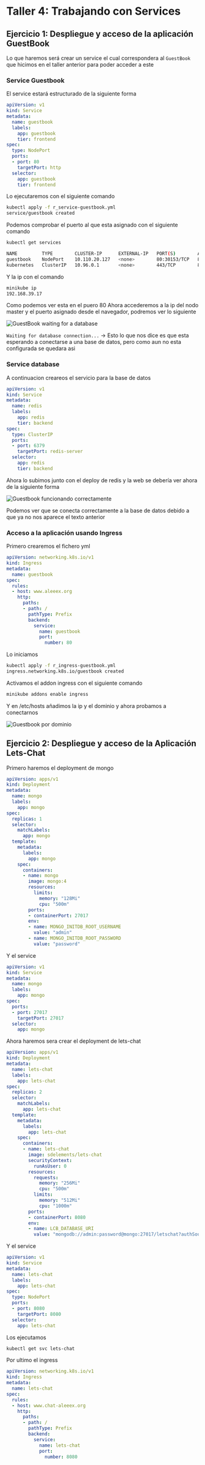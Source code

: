 # Taller 4: Trabajando con Services

## Ejercicio 1: Despliegue y acceso de la aplicación GuestBook

Lo que haremos será crear un service el cual correspondera al `GuestBook` que hicimos en el taller anterior para poder acceder a este

### Service Guestbook

El service estará estructurado de la siguiente forma

```yaml
apiVersion: v1
kind: Service
metadata:
  name: guestbook
  labels:
    app: guestbook
    tier: frontend
spec:
  type: NodePort
  ports:
  - port: 80
    targetPort: http
  selector:
    app: guestbook
    tier: frontend
```

Lo ejecutaremos con el siguiente comando

```bash
kubectl apply -f r_service-guestbook.yml
service/guestbook created
```

Podemos comprobar el puerto al que esta asignado con el siguiente comando

```bash
kubectl get services                    

NAME         TYPE        CLUSTER-IP      EXTERNAL-IP   PORT(S)        AGE
guestbook    NodePort    10.110.20.127   <none>        80:30153/TCP   8m41s
kubernetes   ClusterIP   10.96.0.1       <none>        443/TCP        8d
```

Y la ip con el comando

```bash
minikube ip                     
192.168.39.17
```

Como podemos ver esta en el puero 80
Ahora accederemos a la ip del nodo master y el puerto asignado desde el navegador, podremos ver lo siguiente

![GuestBook waiting for a database](../images/sri_u8_t4_i1.png)

`Waiting for database connection...` &rarr; Esto lo que nos dice es que esta esperando a conectarse a una base de datos, pero como aun no esta configurada se quedara asi

### Service database

A continuacion creareos el servicio para la base de datos

```yaml
apiVersion: v1
kind: Service
metadata:
  name: redis
  labels:
    app: redis
    tier: backend
spec:
  type: ClusterIP
  ports:
  - port: 6379
    targetPort: redis-server
  selector:
    app: redis
    tier: backend
```

Ahora lo subimos junto con el deploy de redis y la web se debería ver ahora de la siguiente forma

![Guestbook funcionando correctamente](../images/sri_u8_t4_i2.png)

Podemos ver que se conecta correctamente a la base de datos debido a que ya no nos aparece el texto anterior

### Acceso a la aplicación usando Ingress

Primero crearemos el fichero yml

```yml
apiVersion: networking.k8s.io/v1
kind: Ingress
metadata:
  name: guestbook
spec:
  rules:
  - host: www.aleeex.org
    http:
      paths:
      - path: /
        pathType: Prefix
        backend:
          service:
            name: guestbook
            port:
              number: 80
```

Lo iniciamos

```bash
kubectl apply -f r_ingress-guestbook.yml                    
ingress.networking.k8s.io/guestbook created
```

Activamos el addon ingress con el siguiente comando

```bash
minikube addons enable ingress
```

Y en /etc/hosts añadimos la ip y el dominio y ahora probamos a conectarnos

![Guestbook por dominio](../images/sri_u8_t4_i3.png)

## Ejercicio 2: Despliegue y acceso de la Aplicación Lets-Chat

Primero haremos el deployment de mongo

```yml
apiVersion: apps/v1
kind: Deployment
metadata:
  name: mongo
  labels:
    app: mongo
spec:
  replicas: 1
  selector:
    matchLabels:
      app: mongo
  template:
    metadata:
      labels:
        app: mongo
    spec:
      containers:
      - name: mongo
        image: mongo:4
        resources:
          limits:
            memory: "128Mi" 
            cpu: "500m" 
        ports:
        - containerPort: 27017
        env:
        - name: MONGO_INITDB_ROOT_USERNAME
          value: "admin"
        - name: MONGO_INITDB_ROOT_PASSWORD
          value: "password"
```

Y el service

```yaml
apiVersion: v1
kind: Service
metadata:
  name: mongo
  labels:
    app: mongo
spec:
  ports:
  - port: 27017
    targetPort: 27017
  selector:
    app: mongo
```

Ahora haremos sera crear el deployment de lets-chat

```yml
apiVersion: apps/v1
kind: Deployment
metadata:
  name: lets-chat
  labels:
    app: lets-chat
spec:
  replicas: 2
  selector:
    matchLabels:
      app: lets-chat
  template:
    metadata:
      labels:
        app: lets-chat
    spec:
      containers:
      - name: lets-chat
        image: sdelements/lets-chat
        securityContext:
          runAsUser: 0
        resources:
          requests:
            memory: "256Mi"
            cpu: "500m"
          limits:
            memory: "512Mi"
            cpu: "1000m"
        ports:
        - containerPort: 8080
        env:
        - name: LCB_DATABASE_URI
          value: "mongodb://admin:password@mongo:27017/letschat?authSource=admin"
```

Y el service

```yml
apiVersion: v1
kind: Service
metadata:
  name: lets-chat
  labels:
    app: lets-chat
spec:
  type: NodePort
  ports:
  - port: 8080
    targetPort: 8080
  selector:
    app: lets-chat
```

Los ejecutamos

```bash
kubectl get svc lets-chat
```

Por ultimo el ingress

```yml
apiVersion: networking.k8s.io/v1
kind: Ingress
metadata:
  name: lets-chat
spec:
  rules:
  - host: www.chat-aleeex.org
    http:
      paths:
      - path: /
        pathType: Prefix
        backend:
          service:
            name: lets-chat
            port:
              number: 8080
```
